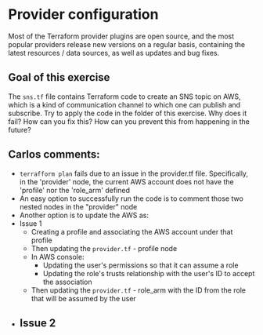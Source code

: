 # Provider configuration

Most of the Terraform provider plugins are open source, and the most popular providers release new versions on a regular basis,
containing the latest resources / data sources, as well as updates and bug fixes.

## Goal of this exercise

The `sns.tf` file contains Terraform code to create an SNS topic on AWS, which is a kind of communication channel to which
one can publish and subscribe. Try to apply the code in the folder of this exercise. Why does it fail? How can you fix this? How
can you prevent this from happening in the future?

## Carlos comments:
- `terrafform plan` fails due to an issue in the provider.tf file. Specifically, in the 'provider' node, the current AWS account does not have the 'profile' nor the 'role_arm' defined
- An easy option to successfully run the code is to comment those two nested nodes in the "provider" node
- Another option is to update the AWS as:
- Issue 1 
  - Creating a profile and associating the AWS account under that profile
  - Then updating the `provider.tf` - profile node
  - In AWS console:
    - Updating the user's permissions so that it can assume a role
    - Updating the role's trusts relationship with the user's ID to accept the association 
  - Then updating the `provider.tf` - role_arm with the ID from the role that will be assumed by the user
- Issue 2
  - 
